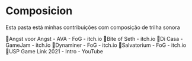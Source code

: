 # Composicion
Esta pasta está minhas contribuições com composição de trilha sonora

🎼Angst voor Angst - AVA - FoG - itch.io
🎼Bite of Seth - itch.io
🎼Di Casa - GameJam - itch.io
🎼Dynaminer - FoG - itch.io
🎼Salvatorium - FoG - itch.io
🎼USP Game Link 2021 - Intro - YouTube

